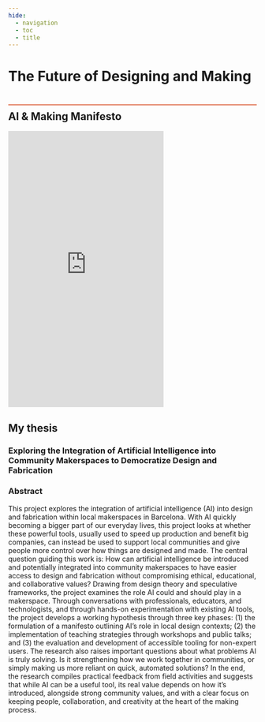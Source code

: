 ```yaml
---
hide:
  - navigation
  - toc
  - title
---
```


# The Future of Designing and Making
<div style="height:2px; background-color: #E17858; margin-top: 40px; margin-bottom: -20px;"></div>


## AI & Making Manifesto
<iframe width="315" height="560" 
src="https://youtube.com/shorts/xD9vm2-mXUk?feature=share" 
title="YouTube video player" frameborder="0" 
allow="accelerometer; autoplay; clipboard-write; encrypted-media;
gyroscope; picture-in-picture;
web-share"
allowfullscreen></iframe>




## My thesis
### Exploring the Integration of Artificial Intelligence into Community Makerspaces to Democratize Design and Fabrication

### Abstract 
This project explores the integration of artificial intelligence (AI) into design and fabrication within local makerspaces in Barcelona. With AI quickly becoming a bigger part of our everyday lives, this project looks at whether these powerful tools, usually used to speed up production and benefit big companies, can instead be used to support local communities and give people more control over how things are designed and made. The central question guiding this work is: How can artificial intelligence be introduced and potentially integrated into community makerspaces to have easier access to design and fabrication without compromising ethical, educational, and collaborative values?
Drawing from design theory and speculative frameworks, the project examines the role AI could and should play in a makerspace. Through conversations with professionals, educators, and technologists, and through hands-on experimentation with existing AI tools, the project develops a working hypothesis through three key phases:  (1) the formulation of a manifesto outlining AI’s role in local design contexts; (2) the implementation of teaching strategies through workshops and public talks; and (3) the evaluation and development of accessible tooling for non-expert users. The research also raises important questions about what problems AI is truly solving. Is it strengthening how we work together in communities, or simply making us more reliant on quick, automated solutions? In the end, the research compiles practical feedback from field activities and suggests that while AI can be a useful tool, its real value depends on how it’s introduced, alongside strong community values, and with a clear focus on keeping people, collaboration, and creativity at the heart of the making process.

